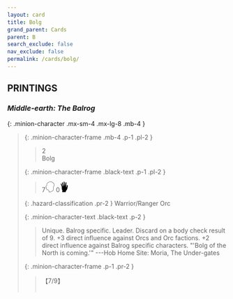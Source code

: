 ```yaml
---
layout: card
title: Bolg
grand_parent: Cards
parent: B
search_exclude: false
nav_exclude: false
permalink: /cards/bolg/
---
```


## PRINTINGS


### _Middle-earth: The Balrog_

{: .minion-character .mx-sm-4 .mx-lg-8 .mb-4 }
> {: .minion-character-frame .mb-4 .p-1 .pl-2 }
> > <div class="hazard-mp">2</div>
> > <div class="card-name">Bolg</div>
>
> {: .minion-character-frame .black-text .p-1 .pl-2 }
> > 7![](/assets/images/mind.svg) 0![](/assets/images/di.svg)
>
> {: .hazard-classification .pr-2 }
> Warrior/Ranger Orc
>
> {: .minion-character-text .black-text .p-2 }
> > Unique. Balrog specific. Leader. Discard on a body check result of 9. +3 direct influence against Orcs and Orc factions. +2 direct influence against Balrog specific characters.   "'Bolg of the North is coming.'" ---Hob  Home Site: Moria, The Under-gates 
>
> {: .minion-character-frame .p-1 .pr-2 }
> > <div class="card-shield">【7/9】</div>
> > <div class="card-corruption-white">&nbsp;</div>
